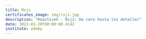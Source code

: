 ```yaml
---
title: Rxjs
certificates_image: img/rxjs.jpg
description: "ReactiveX - Rxjs: De cero hasta los detalles"
date: 2022-03-20T00:00:00.414Z
institute: udemy
---
```

